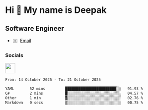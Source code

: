Hi 👋 My name is Deepak
=======================

Software Engineer
-----------------
* ✉️  [Email](mailto:kumar.neu19@gmail.com)


### Socials

<p align="left"><a href="https://www.linkedin.com/in/deepak94kumar" target="_blank" rel="noreferrer"><img src="https://raw.githubusercontent.com/danielcranney/readme-generator/main/public/icons/socials/linkedin.svg" width="32" height="32" /></a></p>

<!--START_SECTION:waka-->

```txt
From: 14 October 2025 - To: 21 October 2025

YAML       52 mins         ███████████████████████░░   91.93 %
C#         2 mins          █░░░░░░░░░░░░░░░░░░░░░░░░   04.57 %
Other      1 min           ▓░░░░░░░░░░░░░░░░░░░░░░░░   02.76 %
Markdown   0 secs          ▒░░░░░░░░░░░░░░░░░░░░░░░░   00.75 %
```

<!--END_SECTION:waka-->
